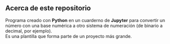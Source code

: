 ## Acerca de este repositorio

Programa creado con **Python** en un cuarderno de **Jupyter** para convertir un número con una base numérica
a otro sistema de numeración (de binario a decimal, por ejemplo).  
Es una plantilla que forma parte de un proyecto más grande.